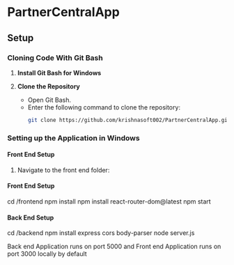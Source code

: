 # PartnerCentralApp

## Setup

### Cloning Code With Git Bash

1. **Install Git Bash for Windows**

2. **Clone the Repository**
   - Open Git Bash.
   - Enter the following command to clone the repository:
     ```sh
     git clone https://github.com/krishnasoft002/PartnerCentralApp.git
     ```

### Setting up the Application in Windows

#### Front End Setup

1. Navigate to the front end folder:
#### Front End Setup
cd /frontend
npm install
npm install react-router-dom@latest
npm start
 ####  Back End Setup
cd /backend
npm install express cors body-parser
node server.js

Back end Application runs on port 5000  and Front end Application runs on port 3000 locally by default

